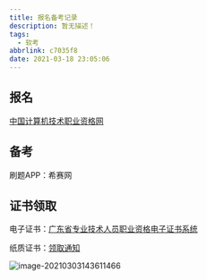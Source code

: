 ```yaml
---
title: 报名备考记录
description: 暂无描述！
tags:
  - 软考
abbrlink: c7035f8
date: 2021-03-18 23:05:06
---
```




## 报名

[中国计算机技术职业资格网](https://www.ruankao.org.cn/)





## 备考

刷题APP：希赛网





## 证书领取

电子证书：[广东省专业技术人员职业资格电子证书系统](https://ggfw.gdhrss.gov.cn/zjzsh/)

纸质证书：[领取通知](http://www.cnitpm.com/pm1/97305.html)

![image-20210303143611466](http://blog.cdn.ionluo.cn/blog/image-20210303143611466.png)